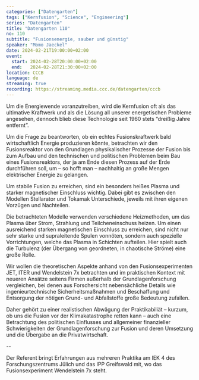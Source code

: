 ```yaml
---
categories: ["Datengarten"]
tags: ["Kernfusion", "Science", "Engineering"]
series: "Datengarten"
title: "Datengarten 110"
no: 110
subtitle: "Fusionsenergie, sauber und günstig"
speaker: "Momo Jaeckel"
date: 2024-02-21T19:00:00+02:00
event:
  start: 2024-02-28T20:00:00+02:00
  end:   2024-02-28T21:30:00+02:00
location: CCCB
language: de
streaming: true
recording: https://streaming.media.ccc.de/datengarten/cccb
---
```

Um die Energiewende voranzutreiben, wird die Kernfusion oft als das ultimative Kraftwerk und als die Lösung all unserer energetischen Probleme angesehen, dennoch blieb diese Technologie seit 1960 stets “dreißig Jahre entfernt”.

Um die Frage zu beantworten, ob ein echtes Fusionskraftwerk bald wirtschaftlich Energie produzieren könnte, betrachten wir den Fusionsreaktor von den Grundlagen physikalischer Prozesse der Fusion bis zum Aufbau und den technischen und politischen Problemen beim Bau eines Fusionsreaktors, der ja am Ende diesen Prozess auf der Erde durchführen soll, um – so hofft man – nachhaltig an große Mengen elektrischer Energie zu gelangen.

Um stabile Fusion zu erreichen, sind ein besonders heißes Plasma und starker magnetischer Einschluss wichtig. Dabei gibt es zwischen den Modellen Stellarator und Tokamak Unterschiede, jeweils mit ihren eigenen Vorzügen und Nachteilen.

Die betrachteten Modelle verwenden verschiedene Heizmethoden, um das Plasma über Strom, Strahlung und Teilcheneinschuss heizen. Um einen ausreichend starken magnetischen Einschluss zu erreichen, sind nicht nur sehr starke und supraleitende Spulen vonnöten, sondern auch spezielle Vorrichtungen, welche das Plasma in Schichten aufteilen. Hier spielt auch die Turbulenz (der Übergang von geordneten, in chaotische Ströme) eine große Rolle.

Wir wollen die theoretischen Aspekte anhand von den Fusionsexperimenten JET, ITER und Wendelstein 7x betrachten und im praktischen Kontext mit neueren Ansätze seitens Firmen außerhalb der Grundlagenforschung vergleichen, bei denen aus Forschersicht nebensächliche Details wie ingenieurtechnische Sicherheitsmaßnahmen und Beschaffung und Entsorgung der nötigen Grund- und Abfallstoffe große Bedeutung zufallen.

Daher gehört zu einer realistischen Abwägung der Praktikabiliät – kurzum, ob uns die Fusion vor der Klimakatastrophe retten kann – auch eine Betrachtung des politischen Einflusses und allgemeiner finanzieller Schwierigkeiten der Grundlagenforschung zur Fusion und deren Umsetzung und die Übergabe an die Privatwirtschaft.

--

Der Referent bringt Erfahrungen aus mehreren Praktika am IEK 4 des Forschungszentrums Jülich und das IPP Greifswald mit, wo das Fusionsexperiment Wendelstein 7x steht.
